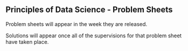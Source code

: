 ## Principles of Data Science - Problem Sheets

Problem sheets will appear in the week they are released.

Solutions will appear once all of the supervisions for that problem sheet have taken place.
